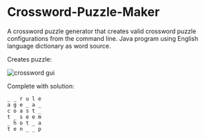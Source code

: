 # Crossword-Puzzle-Maker
A crossword puzzle generator that creates valid crossword puzzle configurations from the command line. Java program using English language dictionary as word source. 

Creates puzzle:

![crossword gui](https://github.com/henryfriedlander/Crossword-Puzzle-Maker/blob/master/docs/pics/gui.JPG)

Complete with solution:
```
_ _ r u l e 
a g e _ a _ 
c o a s t _ 
t _ s e e m 
_ h o t _ a 
t e n _ _ p 
```
